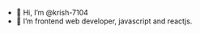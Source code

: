 - 👋 Hi, I’m @krish-7104
- 👀 I’m frontend web developer, javascript and reactjs.

<!---
krish-7104/krish-7104 is a ✨ special ✨ repository because its `README.md` (this file) appears on your GitHub profile.
You can click the Preview link to take a look at your changes.
--->
